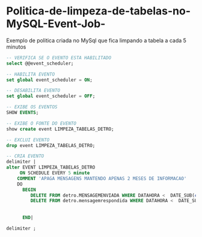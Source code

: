 # Politica-de-limpeza-de-tabelas-no-MySQL-Event-Job-
Exemplo de politica criada no MySql que fica limpando a tabela a cada 5 minutos


```sql
-- VERIFICA SE O EVENTO ESTA HABILITADO
select @@event_scheduler;

-- HABILITA EVENTO
set global event_scheduler = ON;

-- DESABILITA EVENTO
set global event_scheduler = OFF;

-- EXIBE OS EVENTOS
SHOW EVENTS; 

-- EXIBE O FONTE DO EVENTO
show create event LIMPEZA_TABELAS_DETRO;

-- EXCLUI EVENTO
drop event LIMPEZA_TABELAS_DETRO;

-- CRIA EVENTO
delimiter |
alter EVENT LIMPEZA_TABELAS_DETRO
     ON SCHEDULE EVERY 5 minute
    COMMENT 'APAGA MENSAGENS MANTENDO APENAS 2 MESES DE INFORMACAO'
    DO
      BEGIN
         DELETE FROM detro.MENSAGEMENVIADA WHERE DATAHORA <  DATE_SUB(current_timestamp(),INTERVAL 1 MONTH) LIMIT 30000;
		 DELETE FROM detro.mensagemrespondida WHERE DATAHORA <  DATE_SUB(current_timestamp(),INTERVAL 1 MONTH) LIMIT 30000;
		
		
      END|

delimiter ;
```
